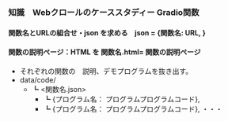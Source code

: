 ### 知識　Webクロールのケーススタディー Gradio関数
#### 関数名とURLの組合せ・json を求める　json = {関数名: URL, }
#### 関数の説明ページ：HTML を 関数名.html= 関数の説明ページ
- それぞれの関数の　説明、デモプログラムを抜き出す。
- data/code/
  - ┗ <関数名.json>
      - ┗ {プログラム名： プログラムプログラムコード},
      - ┗ {プログラム名： プログラムプログラムコード}, ・・・